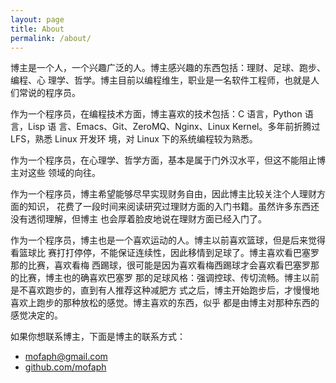 ```yaml
---
layout: page
title: About
permalink: /about/
---
```


博主是一个人，一个兴趣广泛的人。博主感兴趣的东西包括：理财、足球、跑步、编程、心
理学、哲学。博主目前以编程维生，职业是一名软件工程师，也就是人们常说的程序员。

作为一个程序员，在编程技术方面，博主喜欢的技术包括：C 语言，Python 语言，Lisp 语
言、Emacs、Git、ZeroMQ、Nginx、Linux Kernel。多年前折腾过 LFS，熟悉 Linux 开发环
境，对 Linux 下的系统编程较为熟悉。

作为一个程序员，在心理学、哲学方面，基本是属于门外汉水平，但这不能阻止博主对这些
领域的向往。

作为一个程序员，博主希望能够尽早实现财务自由，因此博主比较关注个人理财方面的知识，
花费了一段时间来阅读研究过理财方面的入门书籍。虽然许多东西还没有透彻理解，但博主
也会厚着脸皮地说在理财方面已经入门了。

作为一个程序员，博主也是一个喜欢运动的人。博主以前喜欢篮球，但是后来觉得看篮球比
赛打打停停，不能保证连续性，因此移情到足球了。博主喜欢看巴塞罗那的比赛，喜欢看梅
西踢球，很可能是因为喜欢看梅西踢球才会喜欢看巴塞罗那的比赛，博主也的确喜欢巴塞罗
那的足球风格：强调控球、传切流畅。博主以前是不喜欢跑步的，直到有人推荐这种减肥方
式之后，博主开始跑步后，才慢慢地喜欢上跑步的那种放松的感觉。博主喜欢的东西，似乎
都是由博主对那种东西的感觉决定的。

如果你想联系博主，下面是博主的联系方式：

* mofaph@gmail.com
* [github.com/mofaph][github]

[github]: https://www.github.com/mofaph
